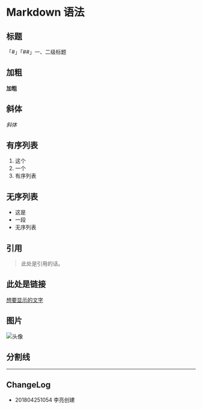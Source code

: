 # Markdown 语法

## 标题

「#」「##」一、二级标题

## 加粗

**加粗**

## 斜体

*斜体*

## 有序列表

1. 这个
2. 一个
3. 有序列表

## 无序列表

- 这是
- 一段
- 无序列表

## 引用

> 此处是引用的话。

## 此处是链接

[想要显示的文字](跳转的链接)

## 图片

![头像](http://p6rto868t.bkt.clouddn.com/2018-04-19-JasonHead.jpeg)

## 分割线

----

## ChangeLog

- 201804251054 李亮创建